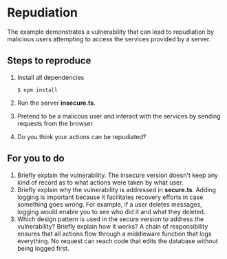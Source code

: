 # Repudiation

The example demonstrates a vulnerability that can lead to repudiation by malicious users attempting to access the services provided by a server.

## Steps to reproduce

1. Install all dependencies

    `$ npm install`

2. Run the server __insecure.ts__.

3. Pretend to be a malicous user and interact with the services by sending requests from the browser.

4. Do you think your actions can be repudiated?

## For you to do

1. Briefly explain the vulnerability.
The insecure version doesn't keep any kind of record as to what actions were taken by what user.
2. Briefly explain why the vulnerability is addressed in __secure.ts__.
Adding logging is important because it facilitates recovery efforts in case something goes wrong. For example, if a user deletes messages, logging would enable you to see who did it and what they deleted.
3. Which design pattern is used in the secure version to address the vulnerability? Briefly explain how it works?
A chain of responsibility ensures that all actions flow through a middleware function that logs everything. No request can reach code that edits the database without being logged first.